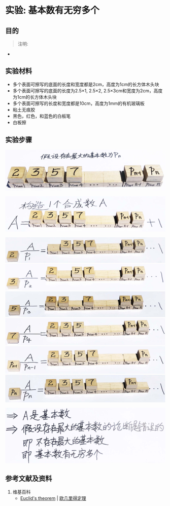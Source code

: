# 实验: 基本数有无穷多个

## 目的

> 注明:
>  
- 

## 实验材料

- 多个表面可擦写的底面的长度和宽度都是2cm，高度为1cm的长方体木头块
- 多个表面可擦写的底面的长度为2.5×1, 2.5×2, 2.5×3cm和宽度为2cm，高度为1cm的长方体木头块
- 多个表面可擦写的长度和宽度都是10cm，高度为1mm的有机玻璃板
- 粘土无痕胶
- 黑色，红色，和蓝色的白板笔
- 白板擦

## 实验步骤

![](/images/数论/基本数和合成数/基本数有无穷多个/1a1.jpg)

![](/images/数论/基本数和合成数/基本数有无穷多个/2a1.jpg)

![](/images/数论/基本数和合成数/基本数有无穷多个/3a1.jpg)
![](/images/数论/基本数和合成数/基本数有无穷多个/3a2.jpg)
![](/images/数论/基本数和合成数/基本数有无穷多个/3a3.jpg)
![](/images/数论/基本数和合成数/基本数有无穷多个/3a4.jpg)
![](/images/数论/基本数和合成数/基本数有无穷多个/3a5.jpg)
![](/images/数论/基本数和合成数/基本数有无穷多个/3a6.jpg)

![](/images/数论/基本数和合成数/基本数有无穷多个/4a1.jpg)

## 参考文献及资料

1. 维基百科
	- [Euclid's theorem](https://en.wikipedia.org/wiki/Euclid%27s_theorem) | [欧几里得定理](https://zh.wikipedia.org/wiki/欧几里得定理)




